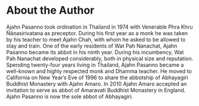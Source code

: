 # About the Author

Ajahn Pasanno took ordination in Thailand in 1974 with Venerable Phra
Khru Ñāṇasirivatana as preceptor. During his first year as a monk he was
taken by his teacher to meet Ajahn Chah, with whom he asked to be
allowed to stay and train. One of the early residents of Wat Pah
Nanachat, Ajahn Pasanno became its abbot in his ninth year. During his
incumbency, Wat Pah Nanachat developed considerably, both in physical
size and reputation. Spending twenty-four years living in Thailand,
Ajahn Pasanno became a well-known and highly respected monk and Dhamma
teacher. He moved to California on New Year’s Eve of 1996 to share the
abbotship of Abhayagiri Buddhist Monastery with Ajahn Amaro. In 2010
Ajahn Amaro accepted an invitation to serve as abbot of Amaravati
Buddhist Monastery in England. Ajahn Pasanno is now the sole abbot of
Abhayagiri.
